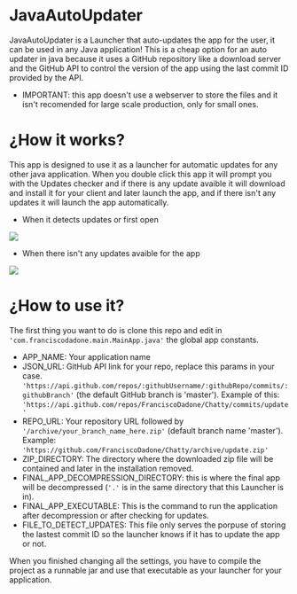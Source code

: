 # JavaAutoUpdater

JavaAutoUpdater is a Launcher that auto-updates the app for the user, it can be used in any Java application!
This is a cheap option for an auto updater in java because it uses a GitHub repository like a download server and the GitHub API to control the version of the app using the last commit ID provided by the API.

 - IMPORTANT: this app doesn't use a webserver to store the files and it isn't recomended for large scale production, only for small ones.
 
 
 # ¿How it works?
  This app is designed to use it as a launcher for automatic updates for any other java application.
  When you double click this app it will prompt you with the Updates checker and if there is any update avaible it will download and install it for your client and later launch the app, and if there isn't any updates it will launch the app automatically.
  
 - When it detects updates or first open
 
 ![](https://media.giphy.com/media/JQAxNQixOdaVghR8S7/giphy.gif)
 
 - When there isn't any updates avaible for the app
 
 ![](https://media.giphy.com/media/cPO9DlKKNLPxDs5Cvw/giphy.gif)
 
 
 
 # ¿How to use it?
 
 The first thing you want to do is clone this repo and edit in ```'com.franciscodadone.main.MainApp.java'``` the global app constants.
  - APP_NAME: Your application name
  - JSON_URL: GitHub API link for your repo, replace this params in your case. ```'https://api.github.com/repos/:githubUsername/:githubRepo/commits/:githubBranch'``` (the default GitHub branch is 'master'). Example of this: ```'https://api.github.com/repos/FranciscoDadone/Chatty/commits/update'```
  - REPO_URL: Your repository URL followed by ```'/archive/your_branch_name_here.zip'``` (default branch name 'master'). Example: ```'https://github.com/FranciscoDadone/Chatty/archive/update.zip'```
  - ZIP_DIRECTORY: The directory where the downloaded zip file will be contained and later in the installation removed.
  - FINAL_APP_DECOMPRESSION_DIRECTORY: this is where the final app will be decompressed (```'.'``` is in the same directory that this Launcher is in).
  - FINAL_APP_EXECUTABLE: This is the command to run the application after decompression or after checking for updates.
  - FILE_TO_DETECT_UPDATES: This file only serves the porpuse of storing the lastest commit ID so the launcher knows if it has to update the app or not.
  
 When you finished changing all the settings, you have to compile the project as a runnable jar and use that executable as your launcher for your application.
